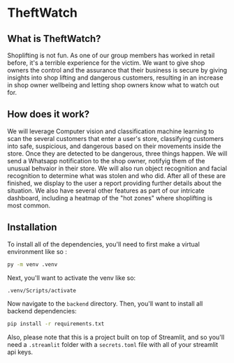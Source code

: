 # TheftWatch

## What is TheftWatch?
Shoplifting is not fun. As one of our group members has worked in retail before, it's a terrible experience for the victim. We want to give shop owners the control and the assurance that their business is secure by giving insights into shop lifting and dangerous customers, resulting in an increase in shop owner wellbeing and letting shop owners know what to watch out for.

## How does it work?
We will leverage Computer vision and classification machine learning to scan the several customers that enter a user's store, classifying customers into safe, suspicious, and dangerous based on their movements inside the store. Once they are detected to be dangerous, three things happen. We will send a Whatsapp notification to the shop owner, notifyig them of the unusual behvaior in their store.  We will also run object recognition and facial recognition to determine what was stolen and who did. After all of these are finished, we display to the user a report providing further details about the situation. We also have several other features as part of our intricate dashboard, including a heatmap of the "hot zones" where shoplifting is most common. 



## Installation

To install all of the dependencies, you'll need to first make a virtual environment like so :
```bash
py -m venv .venv
```
Next, you'll want to activate the venv like so:
```bash
.venv/Scripts/activate
```
Now navigate to the `backend` directory.
Then, you'll want to install all backend dependencies:
```bash
pip install -r requirements.txt
```

Also, please note that this is a project built on top of Streamlit, and so you'll need a `.streamlit` folder with a `secrets.toml` file with all of your streamlit api keys.


